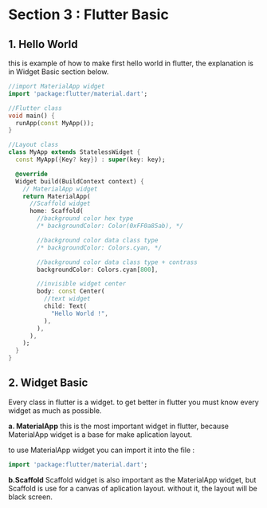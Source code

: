 # **Section 3 : Flutter Basic**
## **1. Hello World**
this is example of how to make first hello world in flutter, the explanation is in Widget Basic section below.

```dart
//import MaterialApp widget 
import 'package:flutter/material.dart';

//Flutter class
void main() {
  runApp(const MyApp());
}

//Layout class
class MyApp extends StatelessWidget {
  const MyApp({Key? key}) : super(key: key);

  @override
  Widget build(BuildContext context) {
    // MaterialApp widget
    return MaterialApp(
      //Scaffold widget
      home: Scaffold(
        //background color hex type
        /* backgroundColor: Color(0xFF0a85ab), */

        //background color data class type
        /* backgroundColor: Colors.cyan, */

        //background color data class type + contrass
        backgroundColor: Colors.cyan[800], 

        //invisible widget center
        body: const Center(
          //text widget
          child: Text(
            "Hello World !",
          ),
        ),
      ),
    );
  }
}
```

## **2. Widget Basic**
Every class in flutter is a widget. to get better in flutter you must know every widget as much as possible.

**a. MaterialApp**
this is the most important widget in flutter, because MaterialApp widget is a base for make aplication layout.

to use MaterialApp widget you can import it into the file :
```dart
import 'package:flutter/material.dart';
```

**b.Scaffold**
Scaffold widget is also important as the MaterialApp widget, but Scaffold is use for a canvas of aplication layout. without it, the layout will be black screen.


